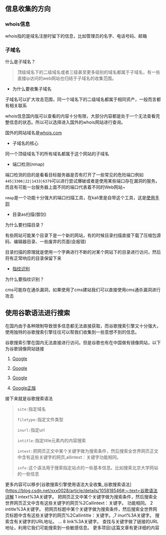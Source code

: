 ## 信息收集的方向

### whois信息

whois指的是域名注册时留下的信息，比如管理员的名字、电话号码、邮箱

### 子域名

什么是子域名？

> 顶级域名下的二级域名或者三级甚至更多级别的域名都属于子域名，有一些直接ip访问的web网站也归结于子域名的收集范围。

* 为什么要收集子域名

子域名可以扩大攻击范围，同一个域名下的二级域名都属于相同资产，一般而言都有相关联系

whois信息国内版可以查看的内容十分有限，大部分内容都是处于一个无法查看完整信息的状态。所以可以选择进入国外的whois网站进行查询。

国外的网站域名是[whois.com](https://www.whois.com/)

* 子域名的核心

同一个顶级域名下的所有域名都属于这个网站的子域名

* 端口检测(nmap)

端口检测的目的是看看目标服务器是否有打开了一些常见的危险端口例如`445|3306|22|1433|6379`可以进行尝试爆破或者是使用某些端口存在漏洞的服务。而且有可能一台服务器上面不同的端口代表着不同的Web网站~

`nmap`是一个功能十分强大的端口扫描工具，在kali里是自带这个工具，这是[使用手则](https://blog.csdn.net/Xxy605/article/details/107620999)

* 目录as扫描(御剑)

为什么要扫描目录？

有些网站可能某个目录下是一个新的网站，有的时候目录扫描直接下载了压缩包源码、编辑器目录、一些废弃的页面(会报错)

目录扫描的原理就是使用一个字典进行不断的对某个网站下的目录进行访问，然后将有正常响应的目录保留下来	

* [指纹识别](http://s.threatbook.cn/)

为什么要指纹识别？

cms可能存在通杀漏洞，如果使用了cms建站我们可以直接使用cms通杀漏洞进行攻击

## 使用谷歌语法进行搜索

在国内由于各种限制导致很多信息都无法直接获取，而谷歌搜索引擎又十分强大，使用独特的谷歌搜索引擎往往可以帮我们收集到一些意想不到的信息。

谷歌搜索引擎在国内无法直接进行访问。但是谷歌也有在中国做有镜像网站，以下为谷歌镜像网站链接

1. [Google](https://s.iit.xyz/)

2. [Google](https://note.cm/)

3. [Google](https://google.sb250.gq/)

4. [Google正版](https://www.google.com/)

接下来就是谷歌搜索语法

> `site:`指定域名
>
> `filetype:`指定文件类型
>
> `inurl:`指定url
>
> `intitle:`指定title元素内的内容搜索
>
> `intext:`把网页正文中某个关键字做为搜索条件，然后搜索全世界网页正文中含有这些关键字的网页,allintext：关键字功能相同。
>
> `info:`这个语法用于搜索指定站点的一些基本信息。比如搜索北京大学网站的一些信息

更多内容可以移步[谷歌搜索引擎使用语法大全收集_谷歌搜索语法](https://blog.csdn.net/xxx0028/article/details/105818546#:~:text=谷歌语法详解 1 intext%3A关键字。 把网页正文中某个关键字做为搜索条件，然后搜索全世界网页正文中含有这些关键字的网页%2Callintext：关键字。 功能相同。 2 intitle%3A关键字。 把网页标题中某个关键字做为搜索条件，然后搜索全世界网页标题中含有这些关键字的网页%2Callintitle：关键字。,7 inurl%3A关键字。 搜索含有关键字的URL地址。 ... 8 link%3A关键字。 查找与关键字做了链接的URL地址，利用它我们可能搜索到一些敏感信息。 更多项目)这篇文章有更详细的内容